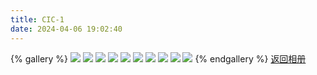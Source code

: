 ```yaml
---
title: CIC-1
date: 2024-04-06 19:02:40
---
```

{% gallery %}
![](https://pic1.zhimg.com/80/v2-d9da281a6e4ddf29bdeb56516a705862_1440w.png?source=d16d100b)
![](https://pic1.zhimg.com/80/v2-3db4c3eba33c01e7170aa199bdd66e16_1440w.png?source=d16d100b)
![](https://pic1.zhimg.com/80/v2-afe4ed84e101982e8b1288eea69dcf8b_1440w.png?source=d16d100b)
![](https://pic1.zhimg.com/80/v2-31cc581a0e295c27866ef8915e71480e_1440w.png?source=d16d100b)
![](https://pic1.zhimg.com/80/v2-96489bd4db6eace68c4a052145cd5314_1440w.png?source=d16d100b)
![](https://pic1.zhimg.com/80/v2-404f48db8ba9a1ebc49f22d89d44fe69_1440w.png?source=d16d100b)
![](https://pic1.zhimg.com/80/v2-2e7747489dddadcd0731b4ea5a9c9d18_1440w.png?source=d16d100b)
![](https://pic1.zhimg.com/80/v2-02043fdd5b680e0cd99091eca26a9eee_1440w.png?source=d16d100b)
![](https://pic1.zhimg.com/80/v2-5a1cc7a1227e2783b12e8381e473a85b_1440w.png?source=d16d100b)
![](https://pic1.zhimg.com/80/v2-af846720635535a0605572a54fb13cd6_1440w.png?source=d16d100b)
{% endgallery %}
[返回相册](/Gallery)